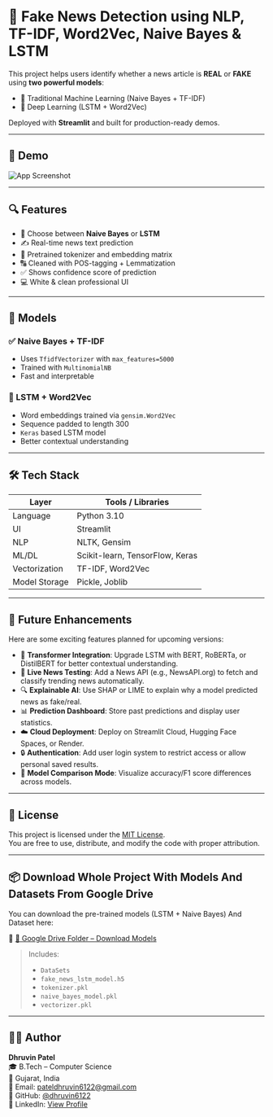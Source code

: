 # 📰 Fake News Detection using NLP, TF-IDF, Word2Vec, Naive Bayes & LSTM

This project helps users identify whether a news article is **REAL** or **FAKE** using **two powerful models**:
- 🔹 Traditional Machine Learning (Naive Bayes + TF-IDF)
- 🔹 Deep Learning (LSTM + Word2Vec)

Deployed with **Streamlit** and built for production-ready demos.

---

## 🚀 Demo

![App Screenshot](screenshots/Nave_Fake1.png)

---

## 🔍 Features

- 🔀 Choose between **Naive Bayes** or **LSTM**
- ✍️ Real-time news text prediction
- 🧠 Pretrained tokenizer and embedding matrix
- 🔠 Cleaned with POS-tagging + Lemmatization
- ✅ Shows confidence score of prediction
- 💻 White & clean professional UI

---

## 🧠 Models

### ✅ Naive Bayes + TF-IDF
- Uses `TfidfVectorizer` with `max_features=5000`
- Trained with `MultinomialNB`
- Fast and interpretable

### 🔁 LSTM + Word2Vec
- Word embeddings trained via `gensim.Word2Vec`
- Sequence padded to length 300
- `Keras` based LSTM model
- Better contextual understanding

---

## 🛠️ Tech Stack

| Layer         | Tools / Libraries                           |
|---------------|----------------------------------------------|
| Language      | Python 3.10                                  |
| UI            | Streamlit                                    |
| NLP           | NLTK, Gensim                                 |
| ML/DL         | Scikit-learn, TensorFlow, Keras              |
| Vectorization | TF-IDF, Word2Vec                             |
| Model Storage | Pickle, Joblib                               |

---

## 🔮 Future Enhancements

Here are some exciting features planned for upcoming versions:

- 🚀 **Transformer Integration**: Upgrade LSTM with BERT, RoBERTa, or DistilBERT for better contextual understanding.
- 📰 **Live News Testing**: Add a News API (e.g., NewsAPI.org) to fetch and classify trending news automatically.
- 🔍 **Explainable AI**: Use SHAP or LIME to explain why a model predicted news as fake/real.
- 📊 **Prediction Dashboard**: Store past predictions and display user statistics.
- ☁️ **Cloud Deployment**: Deploy on Streamlit Cloud, Hugging Face Spaces, or Render.
- 🔒 **Authentication**: Add user login system to restrict access or allow personal saved results.
- 🧪 **Model Comparison Mode**: Visualize accuracy/F1 score differences across models.

---

## 📄 License

This project is licensed under the [MIT License](https://opensource.org/licenses/MIT).  
You are free to use, distribute, and modify the code with proper attribution.

---

## 📦 Download Whole Project With Models And Datasets From Google Drive

You can download the pre-trained models (LSTM + Naive Bayes) And Dataset here:

🔗 [📁 Google Drive Folder – Download Models](https://drive.google.com/drive/folders/1vkZuEqSc27pHc9xOxNlvPzKx8J7p9xWE?usp=sharing)

> Includes:
> - `DataSets`
> - `fake_news_lstm_model.h5`
> - `tokenizer.pkl`
> - `naive_bayes_model.pkl`
> - `vectorizer.pkl`

---

## 🙋‍♂️ Author

**Dhruvin Patel**  
🎓 B.Tech – Computer Science  
📍 Gujarat, India  
📧 Email: pateldhruvin6122@gmail.com  
🔗 GitHub: [@dhruvin6122](https://github.com/dhruvin6122)    
💼 LinkedIn: [View Profile](https://www.linkedin.com/in/patel-dhruvin-70b602280?utm_source=share&utm_campaign=share_via&utm_content=profile&utm_medium=android_app)



